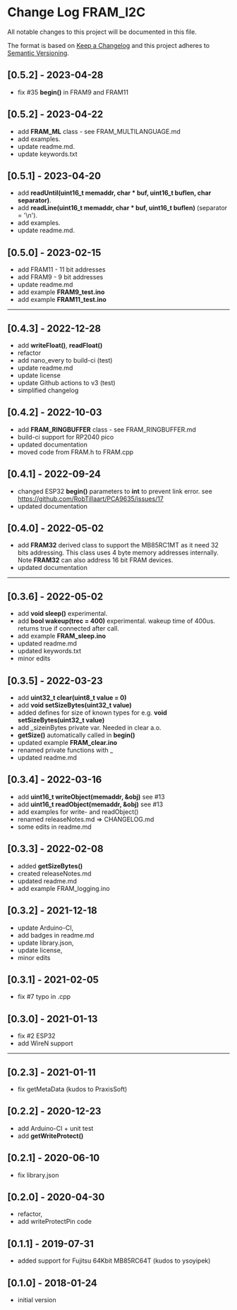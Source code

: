 # Change Log FRAM_I2C
All notable changes to this project will be documented in this file.

The format is based on [Keep a Changelog](http://keepachangelog.com/)
and this project adheres to [Semantic Versioning](http://semver.org/).


## [0.5.2] - 2023-04-28
- fix #35 **begin()** in FRAM9 and FRAM11


## [0.5.2] - 2023-04-22
- add **FRAM_ML** class - see FRAM_MULTILANGUAGE.md
- add examples.
- update readme.md.
- update keywords.txt

## [0.5.1] - 2023-04-20
- add **readUntil(uint16_t memaddr, char \* buf, uint16_t buflen, char separator)**.
- add **readLine(uint16_t memaddr, char \* buf, uint16_t buflen)** (separator = '\n').
- add examples.
- update readme.md.

## [0.5.0] - 2023-02-15
- add FRAM11 - 11 bit addresses
- add FRAM9 - 9 bit addresses
- update readme.md
- add example **FRAM9_test.ino**
- add example **FRAM11_test.ino**

----

## [0.4.3] - 2022-12-28
- add **writeFloat()**, **readFloat()**
- refactor
- add nano_every to build-ci  (test)
- update readme.md
- update license
- update Github actions to v3  (test)
- simplified changelog

## [0.4.2] - 2022-10-03
- add **FRAM_RINGBUFFER** class - see FRAM_RINGBUFFER.md
- build-ci support for RP2040 pico
- updated documentation
- moved code from FRAM.h to FRAM.cpp

## [0.4.1] - 2022-09-24
- changed ESP32 **begin()** parameters to **int** to prevent link error.
  see https://github.com/RobTillaart/PCA9635/issues/17
- updated documentation

## [0.4.0] - 2022-05-02
- add **FRAM32** derived class to support the MB85RC1MT as it need 32 bits addressing. 
  This class uses 4 byte memory addresses internally.
  Note **FRAM32** can also address 16 bit FRAM devices.
- updated documentation

----

## [0.3.6] - 2022-05-02
- add **void sleep()** experimental.
- add **bool wakeup(trec = 400)** experimental. wakeup time of 400us. returns true if connected after call.
- add example **FRAM_sleep.ino**
- updated readme.md
- updated keywords.txt
- minor edits

## [0.3.5] - 2022-03-23
- add **uint32_t clear(uint8_t value = 0)**
- add **void setSizeBytes(uint32_t value)**
- added defines for size of known types for e.g. **void setSizeBytes(uint32_t value)**
- add \_sizeinBytes private var. Needed in clear a.o.
- **getSize()** automatically called in **begin()**
- updated example **FRAM_clear.ino**
- renamed private functions with \_
- updated readme.md

## [0.3.4] - 2022-03-16
- add **uint16_t writeObject(memaddr, &obj)** see #13
- add **uint16_t readObject(memaddr, &obj)** see #13
- add examples for write- and readObject()
- renamed releaseNotes.md => CHANGELOG.md
- some edits in readme.md

## [0.3.3] - 2022-02-08
- added **getSizeBytes()**
- created releaseNotes.md
- updated readme.md
- add example FRAM_logging.ino

## [0.3.2] - 2021-12-18
- update Arduino-CI,
- add badges in readme.md
- update library.json,
- update license,
- minor edits

## [0.3.1] - 2021-02-05
- fix #7 typo in .cpp

## [0.3.0] - 2021-01-13
- fix #2 ESP32
- add WireN support

----

## [0.2.3] - 2021-01-11
- fix getMetaData (kudos to PraxisSoft)

## [0.2.2] - 2020-12-23
- add Arduino-CI + unit test
- add **getWriteProtect()**

## [0.2.1] - 2020-06-10
- fix library.json

## [0.2.0] - 2020-04-30
- refactor,
- add writeProtectPin code

## [0.1.1] - 2019-07-31
- added support for Fujitsu 64Kbit MB85RC64T (kudos to ysoyipek)

## [0.1.0] - 2018-01-24
- initial version

